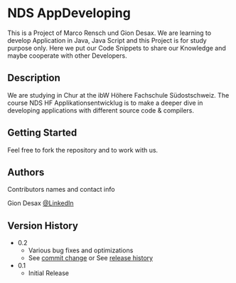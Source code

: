 # NDS AppDeveloping

This is a Project of Marco Rensch und Gion Desax. 
We are learning to develop Application in Java, 
Java Script and this Project is for study purpose 
only. Here we put our Code Snippets to share our 
Knowledge and maybe cooperate with other Developers.

## Description

We are studying in Chur at the ibW Höhere Fachschule
Südostschweiz. The course NDS HF Applikationsentwicklug
is to make a deeper dive in developing applications 
with different source code & compilers. 

## Getting Started

Feel free to fork the repository and to work with us.

## Authors

Contributors names and contact info

Gion Desax [@LinkedIn](https://www.linkedin.com/in/gion-desax-926b8b98/)

## Version History

* 0.2
    * Various bug fixes and optimizations
    * See [commit change]() or See [release history]()
* 0.1
  * Initial Release
